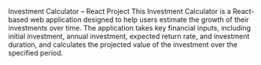 Investment Calculator – React Project
This Investment Calculator is a React-based web application designed to help users estimate the growth of their investments over time. The application takes key financial inputs, including initial investment, annual investment, expected return rate, and investment duration, and calculates the projected value of the investment over the specified period.
